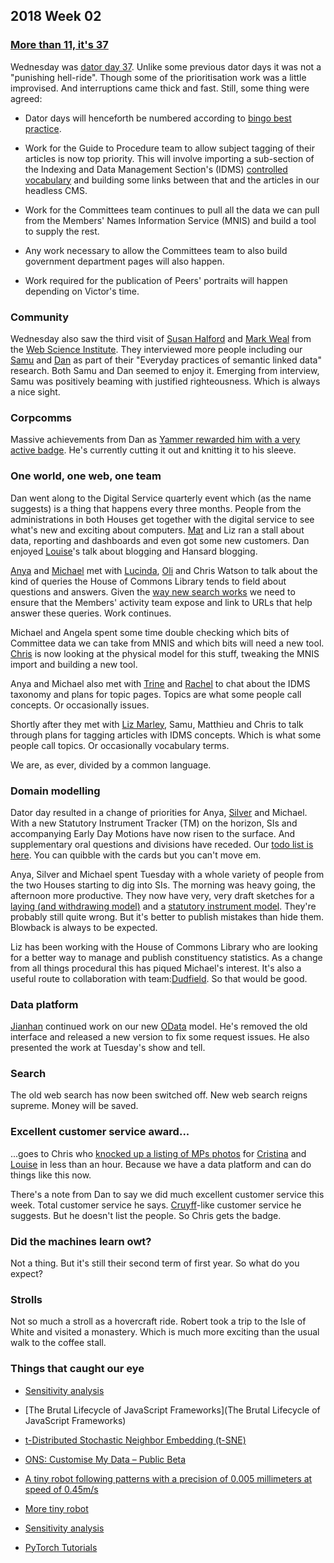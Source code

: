 ## 2018 Week 02

### [More than 11, it's 37](https://www.youtube.com/watch?v=u3ZvO4pcTHs)

Wednesday was [dator day 37](https://twitter.com/dasbarrett/status/953681955475869696). Unlike some previous dator days it was not a "punishing hell-ride". Though some of the prioritisation work was a little improvised. And interruptions came thick and fast. Still, some thing were agreed:

* Dator days will henceforth be numbered according to [bingo best practice](https://www.winkbingo.com/online-bingo/bingo-calls).

* Work for the Guide to Procedure team to allow subject tagging of their articles is now top priority. This will involve importing a sub-section of the Indexing and Data Management Section's (IDMS) [controlled vocabulary](http://www.data.parliament.uk/dataset/thesauri) and building some links between that and the articles in our headless CMS.

* Work for the Committees team continues to pull all the data we can pull from the Members' Names Information Service (MNIS) and build a tool to supply the rest.

* Any work necessary to allow the Committees team to also build government department pages will also happen.

* Work required for the publication of Peers' portraits will happen depending on Victor's time.

### Community

Wednesday also saw the third visit of [Susan Halford](https://www.southampton.ac.uk/socsci/about/staff/sjh3.page) and [Mark Weal](https://www.ecs.soton.ac.uk/people/mjw) from the [Web Science Institute](https://www.southampton.ac.uk/wsi/index.page). They interviewed more people including our [Samu](https://twitter.com/langsamu) and [Dan](https://twitter.com/dasbarrett) as part of their "Everyday practices of semantic linked data" research. Both Samu and Dan seemed to enjoy it. Emerging from interview, Samu was positively beaming with justified righteousness. Which is always a nice sight.

### Corpcomms

Massive achievements from Dan as [Yammer rewarded him with a very active badge](https://twitter.com/dasbarrett/status/954003466875228160). He's currently cutting it out and knitting it to his sleeve.

### One world, one web, one team

Dan went along to the Digital Service quarterly event which (as the name suggests) is a thing that happens every three months. People from the administrations in both Houses get together with the digital service to see what's new and exciting about computers. [Mat](https://twitter.com/matiasgermanico) and Liz ran a stall about data, reporting and dashboards and even got some new customers. Dan enjoyed [Louise](https://twitter.com/louduffs)'s talk about blogging and Hansard blogging.

[Anya](https://twitter.com/bitten_) and [Michael](https://twitter.com/fantasticlife) met with [Lucinda](https://twitter.com/LucindaMaer), [Oli](https://twitter.com/olihawkins) and Chris Watson to talk about the kind of queries the House of Commons Library tends to field about questions and answers. Given the [way new search works](http://smethur.st/posts/176135866) we need to ensure that the Members' activity team expose and link to URLs that help answer these queries. Work continues.

Michael and Angela spent some time double checking which bits of Committee data we can take from MNIS and which bits will need a new tool. [Chris](https://twitter.com/chrisalcockdev) is now looking at the physical model for this stuff, tweaking the MNIS import and building a new tool.

Anya and Michael also met with [Trine](https://twitter.com/stealthgeekuk) and [Rachel](https://twitter.com/rachel_ep) to chat about the IDMS taxonomy and plans for topic pages. Topics are what some people call concepts. Or occasionally issues.

Shortly after they met with [Liz Marley](https://twitter.com/greensideknits), Samu, Matthieu and Chris to talk through plans for tagging articles with IDMS concepts. Which is what some people call topics. Or occasionally vocabulary terms.

We are, as ever, divided by a common language.

### Domain modelling

Dator day resulted in a change of priorities for Anya, [Silver](https://twitter.com/silveroliver) and Michael. With a new Statutory Instrument Tracker (TM) on the horizon, SIs and accompanying Early Day Motions have now risen to the surface. And supplementary oral questions and divisions have receded. Our [todo list is here](https://trello.com/b/Z1nrm0Vr/parliament-ontology). You can quibble with the cards but you can't move em.

Anya, Silver and Michael spent Tuesday with a whole variety of people from the two Houses starting to dig into SIs. The morning was heavy going, the afternoon more productive. They now have very, very draft sketches for a [laying (and withdrawing model)](https://raw.githubusercontent.com/ukpds/ontologies/master/laying/laying.png) and a [statutory instrument model](https://raw.githubusercontent.com/ukpds/ontologies/master/statutory-instrument/statutory-instrument.png). They're probably still quite wrong. But it's better to publish mistakes than hide them. Blowback is always to be expected.

Liz has been working with the House of Commons Library who are looking for a better way to manage and publish constituency statistics. As a change from all things procedural this has piqued Michael's interest. It's also a useful route to collaboration with team:[Dudfield](https://twitter.com/mr_dudders). So that would be good.

### Data platform

[Jianhan](https://twitter.com/jianhanzhu) continued work on our new [OData](http://www.odata.org/) model. He's removed the old interface and released a new version to fix some request issues. He also presented the work at Tuesday's show and tell.

### Search

The old web search has now been switched off. New web search reigns supreme. Money will be saved.

### Excellent customer service award...

...goes to Chris who [knocked up a listing of MPs photos](https://twitter.com/chrisalcockdev/status/954334278707548160) for [Cristina](https://twitter.com/estrangeirada) and [Louise](https://twitter.com/LouiseVThompson) in less than an hour. Because we have a data platform and can do things like this now.

There's a note from Dan to say we did much excellent customer service this week. Total customer service he says. [Cruyff](https://en.wikipedia.org/wiki/Johan_Cruyff)-like customer service he suggests. But he doesn't list the people. So Chris gets the badge.

### Did the machines learn owt?

Not a thing. But it's still their second term of first year. So what do you expect?

### Strolls

Not so much a stroll as a hovercraft ride. Robert took a trip to the Isle of White and visited a monastery. Which is much more exciting than the usual walk to the coffee stall.

### Things that caught our eye

* [Sensitivity analysis](https://en.wikipedia.org/wiki/Sensitivity_analysis)

* [The Brutal Lifecycle of JavaScript Frameworks](The Brutal Lifecycle of JavaScript Frameworks)

* [t-Distributed Stochastic Neighbor Embedding (t-SNE)](https://lvdmaaten.github.io/tsne/)

* [ONS: Customise My Data – Public Beta](https://digitalblog.ons.gov.uk/2018/01/15/customise-my-data-public-beta)

* [A tiny robot following patterns with a precision of 0.005 millimeters at speed of 0.45m/s](https://www.youtube.com/watch?v=djxsE6zo_tc)

* [More tiny robot](https://spectrum.ieee.org/automaton/robotics/industrial-robots/harvard-millidelta-robot-is-tiny-and-scary-fast)

* [Sensitivity analysis](https://en.wikipedia.org/wiki/Sensitivity_analysis)

* [PyTorch Tutorials](http://pytorch.org/tutorials/index.html)